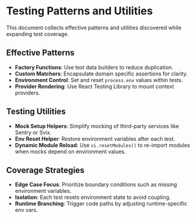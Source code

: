 # Testing Patterns and Utilities

This document collects effective patterns and utilities discovered while expanding test coverage.

## Effective Patterns
- **Factory Functions**: Use test data builders to reduce duplication.
- **Custom Matchers**: Encapsulate domain specific assertions for clarity.
- **Environment Control**: Set and reset `process.env` values within tests.
- **Provider Rendering**: Use React Testing Library to mount context providers.

## Testing Utilities
- **Mock Setup Helpers**: Simplify mocking of third-party services like Sentry or Svix.
- **Env Reset Helper**: Restore environment variables after each test.
- **Dynamic Module Reload**: Use `vi.resetModules()` to re-import modules when mocks depend on environment values.

## Coverage Strategies
- **Edge Case Focus**: Prioritize boundary conditions such as missing environment variables.
- **Isolation**: Each test resets environment state to avoid coupling.
- **Runtime Branching**: Trigger code paths by adjusting runtime-specific env vars.
